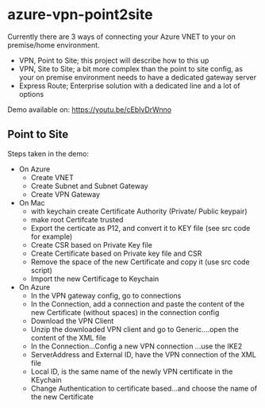 # azure-vpn-point2site

Currently there are 3 ways of connecting your Azure VNET to your on premise/home environment. 
* VPN, Point to Site; this project will describe how to this up
* VPN, Site to Site; a bit more complex than the point to site config, as your on premise environment needs to have a dedicated gateway server
* Express Route; Enterprise solution with a dedicated line and a lot of options

Demo available on: https://youtu.be/cEbIvDrWnno

## Point to Site

Steps taken in the demo: 
* On Azure
  * Create VNET
  * Create Subnet and Subnet Gateway
  * Create VPN Gateway
* On Mac
  * with keychain create Certificate Authority (Private/ Public keypair)
  * make root Certifcate trusted
  * Export the certicate as P12, and convert it to KEY file (see src code for example)
  * Create CSR based on Private Key file
  * Create Certificate based on Private key file and CSR
  * Remove the space of the new Certificate and copy it (use src code script)
  * Import the new Certificage to Keychain
* On Azure
  * In the VPN gateway config, go to connections
  * In the Connection, add a connection and paste the content of the new Certificate (without spaces) in the connection config
  * Download the VPN Client
  * Unzip the downloaded VPN client and go to Generic....open the content of the XML file 
  * In the Connection...Config a new VPN connection ...use the IKE2
  * ServerAddress and External ID, have the VPN connection of the XML file
  * Local ID, is the same name of the newly VPN certificate in the KEychain
  * Change Authentication to certificate based...and choose the name of the new Certificate

